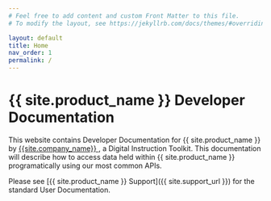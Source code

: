 ```yaml
---
# Feel free to add content and custom Front Matter to this file.
# To modify the layout, see https://jekyllrb.com/docs/themes/#overriding-theme-defaults

layout: default
title: Home
nav_order: 1
permalink: /
---
```


# {{ site.product_name }} Developer Documentation

This website contains Developer Documentation for {{ site.product_name }} by [ {{site.company_name}} ](https://www.intoware.com), a Digital Instruction Toolkit.
This documentation will describe how to access data held within {{ site.product_name }} programatically using our most common APIs.

Please see [{{ site.product_name }} Support]({{ site.support_url }}) for the standard User Documentation.